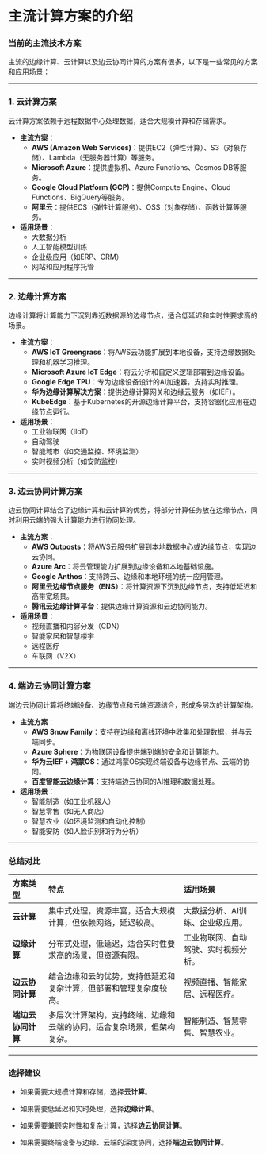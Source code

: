 # 主流计算方案的介绍

### 当前的主流技术方案

主流的边缘计算、云计算以及边云协同计算的方案有很多，以下是一些常见的方案和应用场景：

------

### **1. 云计算方案**

云计算方案依赖于远程数据中心处理数据，适合大规模计算和存储需求。

- **主流方案**：
  - **AWS (Amazon Web Services)**：提供EC2（弹性计算）、S3（对象存储）、Lambda（无服务器计算）等服务。
  - **Microsoft Azure**：提供虚拟机、Azure Functions、Cosmos DB等服务。
  - **Google Cloud Platform (GCP)**：提供Compute Engine、Cloud Functions、BigQuery等服务。
  - **阿里云**：提供ECS（弹性计算服务）、OSS（对象存储）、函数计算等服务。
- **适用场景**：
  - 大数据分析
  - 人工智能模型训练
  - 企业级应用（如ERP、CRM）
  - 网站和应用程序托管

------

### **2. 边缘计算方案**

边缘计算将计算能力下沉到靠近数据源的边缘节点，适合低延迟和实时性要求高的场景。

- **主流方案**：
  - **AWS IoT Greengrass**：将AWS云功能扩展到本地设备，支持边缘数据处理和机器学习推理。
  - **Microsoft Azure IoT Edge**：将云分析和自定义逻辑部署到边缘设备。
  - **Google Edge TPU**：专为边缘设备设计的AI加速器，支持实时推理。
  - **华为边缘计算解决方案**：提供边缘计算网关和边缘云服务（如IEF）。
  - **KubeEdge**：基于Kubernetes的开源边缘计算平台，支持容器化应用在边缘节点运行。
- **适用场景**：
  - 工业物联网（IIoT）
  - 自动驾驶
  - 智能城市（如交通监控、环境监测）
  - 实时视频分析（如安防监控）

------

### **3. 边云协同计算方案**

边云协同计算结合了边缘计算和云计算的优势，将部分计算任务放在边缘节点，同时利用云端的强大计算能力进行协同处理。

- **主流方案**：
  - **AWS Outposts**：将AWS云服务扩展到本地数据中心或边缘节点，实现边云协同。
  - **Azure Arc**：将云管理能力扩展到边缘设备和本地基础设施。
  - **Google Anthos**：支持跨云、边缘和本地环境的统一应用管理。
  - **阿里云边缘节点服务（ENS）**：将计算资源下沉到边缘节点，支持低延迟和高带宽场景。
  - **腾讯云边缘计算平台**：提供边缘计算资源和云边协同能力。
- **适用场景**：
  - 视频直播和内容分发（CDN）
  - 智能家居和智慧楼宇
  - 远程医疗
  - 车联网（V2X）

------

### **4. 端边云协同计算方案**

端边云协同计算将终端设备、边缘节点和云端资源结合，形成多层次的计算架构。

- **主流方案**：
  - **AWS Snow Family**：支持在边缘和离线环境中收集和处理数据，并与云端同步。
  - **Azure Sphere**：为物联网设备提供端到端的安全和计算能力。
  - **华为云IEF + 鸿蒙OS**：通过鸿蒙OS实现终端设备与边缘节点、云端的协同。
  - **百度智能云边缘计算**：支持端边云协同的AI推理和数据处理。
- **适用场景**：
  - 智能制造（如工业机器人）
  - 智慧零售（如无人商店）
  - 智慧农业（如环境监测和自动化控制）
  - 智能安防（如人脸识别和行为分析）

------

### **总结对比**

| **方案类型**       | **特点**                                                     | **适用场景**                         |
| :----------------- | :----------------------------------------------------------- | :----------------------------------- |
| **云计算**         | 集中式处理，资源丰富，适合大规模计算，但依赖网络，延迟较高。 | 大数据分析、AI训练、企业级应用。     |
| **边缘计算**       | 分布式处理，低延迟，适合实时性要求高的场景，但资源有限。     | 工业物联网、自动驾驶、实时视频分析。 |
| **边云协同计算**   | 结合边缘和云的优势，支持低延迟和复杂计算，但部署和管理复杂度较高。 | 视频直播、智能家居、远程医疗。       |
| **端边云协同计算** | 多层次计算架构，支持终端、边缘和云端的协同，适合复杂场景，但架构复杂。 | 智能制造、智慧零售、智慧农业。       |

------

### **选择建议**

- 如果需要大规模计算和存储，选择**云计算**。

- 如果需要低延迟和实时处理，选择**边缘计算**。

- 如果需要兼顾实时性和复杂计算，选择**边云协同计算**。

- 如果需要终端设备与边缘、云端的深度协同，选择**端边云协同计算**。
